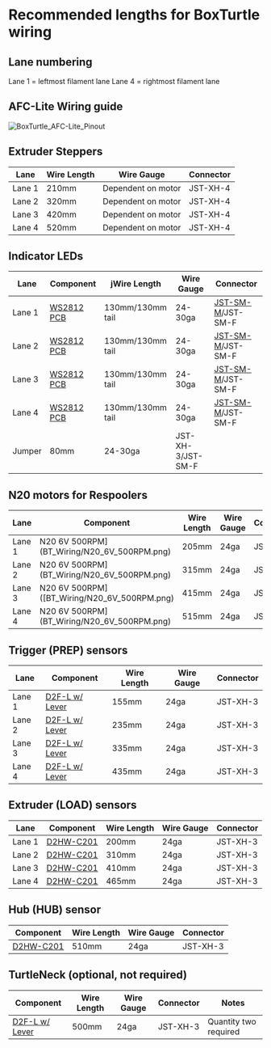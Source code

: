 # Recommended lengths for BoxTurtle wiring

## Lane numbering

Lane 1 = leftmost filament lane
Lane 4  = rightmost filament lane

## AFC-Lite Wiring guide
![BoxTurtle_AFC-Lite_Pinout](https://github.com/user-attachments/assets/134796f6-8458-4a61-9967-1292963d7b4b)

## Extruder Steppers
| Lane | Wire Length | Wire Gauge | Connector |
| ---- | ----------- | --------- | ------------|
| Lane 1 | 210mm | Dependent on motor | JST-XH-4 |
| Lane 2 | 320mm | Dependent on motor | JST-XH-4 |
| Lane 3 | 420mm | Dependent on motor | JST-XH-4 |
| Lane 4 | 520mm | Dependent on motor | JST-XH-4 |

##  Indicator LEDs
| Lane | Component | jWire Length | Wire Gauge | Connector |
| ---- | ----------- | --------- | ------------| --------- |
| Lane 1 | [WS2812 PCB](BT_Wiring/WS2812_PCB.png) | 130mm/130mm tail | 24-30ga | [JST-SM-M](BT_Wiring/JST-XH_JST-SM.png)/JST-SM-F |
| Lane 2 | [WS2812 PCB](BT_Wiring/WS2812_PCB.png) | 130mm/130mm tail | 24-30ga | [JST-SM-M](BT_Wiring/JST-XH_JST-SM.png)/JST-SM-F |
| Lane 3 | [WS2812 PCB](BT_Wiring/WS2812_PCB.png) | 130mm/130mm tail | 24-30ga | [JST-SM-M](BT_Wiring/JST-XH_JST-SM.png)/JST-SM-F |
| Lane 4 | [WS2812 PCB](BT_Wiring/WS2812_PCB.png) | 130mm/130mm tail | 24-30ga | [JST-SM-M](BT_Wiring/JST-XH_JST-SM.png)/JST-SM-F |
| Jumper | 80mm | 24-30ga | JST-XH-3/JST-SM-F |

##  N20 motors for Respoolers
| Lane | Component | Wire Length | Wire Gauge | Connector |
| ---- | ----------- | --------- | ------------| --------- |
| Lane 1 | N20 6V 500RPM](BT_Wiring/N20_6V_500RPM.png) | 205mm | 24ga | JST-XH-2 |
| Lane 2 | N20 6V 500RPM](BT_Wiring/N20_6V_500RPM.png) | 315mm | 24ga | JST-XH-2 |
| Lane 3 | N20 6V 500RPM]([BT_Wiring/N20_6V_500RPM.png) | 415mm | 24ga | JST-XH-2 |
| Lane 4 | N20 6V 500RPM](BT_Wiring/N20_6V_500RPM.png) | 515mm | 24ga | JST-XH-2 |

## Trigger (PREP) sensors
| Lane | Component | Wire Length | Wire Gauge | Connector |
| ---- | ----------- | --------- | ------------| --------- |
| Lane 1 | [D2F-L w/ Lever](BT_Wiring/D2F_W-Lever.png) | 155mm | 24ga | JST-XH-3 |
| Lane 2 | [D2F-L w/ Lever](BT_Wiring/D2F_W-Lever.png) | 235mm | 24ga | JST-XH-3|
| Lane 3 | [D2F-L w/ Lever](BT_Wiring/D2F_W-Lever.png) | 335mm | 24ga | JST-XH-3 |
| Lane 4 | [D2F-L w/ Lever](BT_Wiring/D2F_W-Lever.png) | 435mm | 24ga | JST-XH-3 |

## Extruder (LOAD) sensors
| Lane | Component | Wire Length | Wire Gauge | Connector |
| ---- | ----------- | --------- | ------------| --------- |
| Lane 1 | [D2HW-C201]([BT_Wiring/D2HW-C201H.png) | 200mm | 24ga | JST-XH-3 |
| Lane 2 | [D2HW-C201](BT_Wiring/D2HW-C201H.png) | 310mm | 24ga | JST-XH-3 |
| Lane 3 | [D2HW-C201](BT_Wiring/D2HW-C201H.png) | 410mm | 24ga | JST-XH-3 |
| Lane 4 | [D2HW-C201](BT_Wiring/D2HW-C201H.png) | 465mm | 24ga | JST-XH-3 |

## Hub (HUB) sensor
| Component | Wire Length | Wire Gauge | Connector |
| ----------- | --------- | ------------| --------- |
| [D2HW-C201](BT_Wiring/D2HW-C201H.png) | 510mm | 24ga | JST-XH-3 |

## TurtleNeck (optional, not required)
| Component | Wire Length | Wire Gauge | Connector | Notes |
| ----------- | --------- | ------------| --------- | ---- |
| [D2F-L w/ Lever](BT_Wiring/TN_D2L_500_X2.png)  | 500mm | 24ga | JST-XH-3 | Quantity two required |
